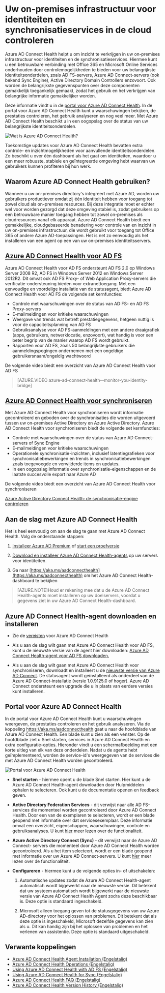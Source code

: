 <properties
    pageTitle="Uw on-premises infrastructuur voor identiteiten in de cloud controleren."
    description="Dit is de Azure AD Connect Health-pagina waar wordt beschreven wat dit is en waarvoor u het kunt gebruiken."
    services="active-directory"
    documentationCenter=""
    authors="karavar"
    manager="stevenpo"
    editor="karavar"/>

<tags
    ms.service="active-directory"
    ms.workload="identity"
    ms.tgt_pltfrm="na"
    ms.devlang="na"
    ms.topic="get-started-article"
    ms.date="03/21/2016"
    ms.author="vakarand"/>

# Uw on-premises infrastructuur voor identiteiten en synchronisatieservices in de cloud controleren

Azure AD Connect Health helpt u om inzicht te verkrijgen in uw on-premises infrastructuur voor identiteiten en de synchronisatieservices.  Hiermee kunt u een betrouwbare verbinding met Office 365 en Microsoft Online Services onderhouden door controlemogelijkheden te bieden voor uw belangrijkste identiteitsonderdelen, zoals AD FS-servers, Azure AD Connect-servers (ook bekend Sync Engine), Active Directory Domain Controllers enzovoort. Ook worden de belangrijkste gegevenspunten over deze componenten gemakkelijk toegankelijk gemaakt, zodat het gebruik en het verkrijgen van belangrijke informatie gemakkelijker worden.

Deze informatie vindt u in de [portal voor Azure AD Connect Health](https://aka.ms/aadconnecthealth). In de portal voor Azure AD Connect Health kunt u waarschuwingen bekijken, de prestaties controleren, het gebruik analyseren en nog veel meer. Met Azure AD Connect Health beschikt u in een oogopslag over de status van uw belangrijkste identiteitsonderdelen.

![Wat is Azure AD Connect Health?](./media/active-directory-aadconnect-health/aadconnecthealth2.png)

Toekomstige updates voor Azure AD Connect Health bevatten extra controle- en inzichtmogelijkheden voor aanvullende identiteitsonderdelen. Zo beschikt u over één dashboard als het gaat om identiteiten, waardoor u een meer robuuste, stabiele en geïntegreerde omgeving hebt waarvan uw gebruikers kunnen profiteren bij hun werk.

<!-- <center>![What is Azure AD Connect Health](./media/active-directory-aadconnect-health/logo1.png)</center> -->

## Waarom Azure AD Connect Health gebruiken?

Wanneer u uw on-premises directory's integreert met Azure AD, worden uw gebruikers productiever omdat zij één identiteit hebben voor toegang tot zowel cloud als on-premises resources. Bij deze integratie moet er echter wel voor worden gezorgd dat deze omgeving stabiel is, zodat gebruikers op een betrouwbare manier toegang hebben tot zowel on-premises als cloudresources vanaf elk apparaat. Azure AD Connect Health biedt een gemakkelijke, cloudgebaseerde benadering voor controle van en inzicht in uw on-premises infrastructuur, die wordt gebruikt voor toegang tot Office 365 of andere Azure AD-toepassingen. Het is net zo eenvoudig als het installeren van een agent op een van uw on-premises identiteitsservers.

## [Azure AD Connect Health voor AD FS](active-directory-aadconnect-health-adfs.md)

Azure AD Connect Health voor AD FS ondersteunt AD FS 2.0 op Windows Server 2008 R2, AD FS in Windows Server 2012 en Windows Server 2012R2. Dit omvat ook AD FS Proxy- of Web Application Proxy-servers die verificatie-ondersteuning bieden voor extranettoegang. Met een eenvoudige en voordelige installatie van de statusagent, biedt Azure AD Connect Health voor AD FS de volgende set kernfuncties:

- Controle met waarschuwingen over de status van AD FS- en AD FS Proxy-servers
- E-mailmeldingen voor kritieke waarschuwingen
- Weergave van trends wat betreft prestatiegegevens, hetgeen nuttig is voor de capaciteitsplanning van AD FS
- Gebruiksanalyse voor AD FS-aanmeldingen met een andere draaigrafiek (apps, gebruikers, netwerklocatie, enzovoort), wat handig is voor een beter begrip van de manier waarop AD FS wordt gebruikt.
- Rapporten voor AD FS, zoals 50 belangrijkste gebruikers die aanmeldingspogingen ondernemen met een ongeldige gebruikersnaam/ongeldig wachtwoord

De volgende video biedt een overzicht van Azure AD Connect Health voor AD FS

>[AZURE.VIDEO azure-ad-connect-health--monitor-you-identity-bridge]

## [Azure AD Connect Health voor synchroniseren](active-directory-aadconnect-health-sync.md)
Met Azure AD Connect Health voor synchroniseren wordt informatie gecontroleerd en geboden over de synchronisaties die worden uitgevoerd tussen uw on-premises Active Directory en Azure Active Directory. Azure AD Connect Health voor synchroniseren biedt de volgende set kernfuncties:

- Controle met waarschuwingen over de status van Azure AD Connect-servers of Sync Engine
- E-mailmeldingen voor kritieke waarschuwingen
- Operationele synchronisatie-inzichten, inclusief latentiegrafieken voor synchronisatiebewerkingen en trends in synchronisatiebewerkingen zoals toegevoegde en verwijderde items en updates.
- In een oogopslag informatie over synchronisatie-eigenschappen en de laatste succesvolle export naar Azure AD

De volgende video biedt een overzicht van Azure AD Connect Health voor synchroniseren

[Azure Active Directory Connect Health: de synchronisatie-engine controleren](https://channel9.msdn.com/Series/Azure-Active-Directory-Videos-Demos/Azure-Active-Directory-Connect-Health-Monitoring-the-sync-engine)


## Aan de slag met Azure AD Connect Health
Het is heel eenvoudig om aan de slag te gaan met Azure AD Connect Health. Volg de onderstaande stappen:

1. [Installeer Azure AD Premium](active-directory-get-started-premium) of [start een proefversie](https://azure.microsoft.com/trial/get-started-active-directory/)

2. [Download en installeer Azure AD Connect Health-agents](#download-and-install-azure-ad-connect-health-agent) op uw servers voor identiteiten.

3. Ga naar [https://aka.ms/aadconnecthealth](https://aka.ms/aadconnecthealth) om het Azure AD Connect Health-dashboard te bekijken

>[AZURE.NOTE]Houd er rekening mee dat u de Azure AD Connect Health-agents moet installeren op uw doelservers, voordat u gegevens ziet in uw Azure AD Connect Health-dashboard.

## Azure AD Connect Health-agent downloaden en installeren

- Zie de [vereisten](active-directory-aadconnect-health-agent-install.md#Requirements) voor Azure AD Connect Health

- Als u aan de slag wilt gaan met Azure AD Connect Health voor AD FS, kunt u de nieuwste versie van de agent hier downloaden: [Azure AD Connect Health-agent voor AD FS downloaden.](http://go.microsoft.com/fwlink/?LinkID=518973)
[](active-directory-aadconnect-health-agent-install.md#installing-the-azure-ad-connect-health-agent-for-ad-fs)

- Als u aan de slag wilt gaan met Azure AD Connect Health voor synchroniseren, downloadt en installeert u de [nieuwste versie van Azure AD Connect](http://go.microsoft.com/fwlink/?linkid=615771).  De statusagent wordt geïnstalleerd als onderdeel van de Azure AD Connect-installatie (versie 1.0.9125.0 of hoger).  Azure AD Connect ondersteunt een upgrade die u in plaats van eerdere versies kunt installeren.


## Portal voor Azure AD Connect Health
In de portal voor Azure AD Connect Health kunt u waarschuwingen weergeven, de prestaties controleren en het gebruik analyseren. Via de koppeling https://aka.ms/aadconnecthealth gaat u naar de hoofdblade van Azure AD Connect Health.  Een blade kunt u zien als een venster. Op de hoofdblade ziet u Snel starten, services in Azure AD Connect Health en extra configuratie-opties. Hieronder vindt u een schermafbeelding met een korte uitleg van elk van deze onderdelen.  Nadat u de agents hebt geïmplementeerd, worden de service-id's weergegeven van de services die met Azure AD Connect Health worden gecontroleerd.

![Portal voor Azure AD Connect Health](./media/active-directory-aadconnect-health/portal2.png)

- **Snel starten** - hiermee opent u de blade Snel starten. Hier kunt u de Azure AD Connect Health-agent downloaden door Hulpmiddelen ophalen te selecteren. Ook kunt u de documentatie openen en feedback geven.

- **Active Directory Federation Services** - dit verwijst naar alle AD FS-services die momenteel worden gecontroleerd door Azure AD Connect Health. Door een van de exemplaren te selecteren, wordt er een blade geopend met informatie over dat servicesexemplaar.  Deze informatie omvat een overzicht, eigenschappen, waarschuwingen, controle en gebruiksanalyses. U kunt [hier](active-directory-aadconnect-health-adfs.md) meer lezen over de functionaliteit.

- **Azure Active Directory Connect (Sync)** - dit verwijst naar de Azure AD Connect- servers die momenteel door Azure AD Connect Health worden gecontroleerd. Als u het item selecteert, wordt er een blade geopend met informatie over uw Azure AD Connect-servers. U kunt [hier](active-directory-aadconnect-health-sync.md) meer lezen over de functionaliteit.

- **Configureren** - hiermee kunt u de volgende opties in- of uitschakelen:

    1. Automatische updates zodat de Azure AD Connect Health-agent automatisch wordt bijgewerkt naar de nieuwste versie. Dit betekent dat uw systeem automatisch wordt bijgewerkt naar de nieuwste versie van Azure AD Connect Health Agent zodra deze beschikbaar is. Deze optie is standaard ingeschakeld.

    2. Microsoft alleen toegang geven tot de statusgegevens van uw Azure AD-directory voor het oplossen van problemen. Dit betekent dat als deze optie is ingeschakeld, Microsoft dezelfde gegevens kan zien als u. Dit kan handig zijn bij het oplossen van problemen en het verlenen van assistentie. Deze optie is standaard uitgeschakeld.


## Verwante koppelingen

* [Azure AD Connect Health Agent Installation (Engelstalig)](active-directory-aadconnect-health-agent-install.md)
* [Azure AD Connect Health Operations (Engelstalig)](active-directory-aadconnect-health-operations.md)
* [Using Azure AD Connect Health with AD FS (Engelstalig)](active-directory-aadconnect-health-adfs.md)
* [Using Azure AD Connect Health for Sync (Engelstalig)](active-directory-aadconnect-health-sync.md)
* [Azure AD Connect Health FAQ (Engelstalig)](active-directory-aadconnect-health-faq.md)
* [Azure AD Connect Health Version History (Engelstalig)](active-directory-aadconnect-health-version-history.md)



<!--HONumber=Jun16_HO2-->


